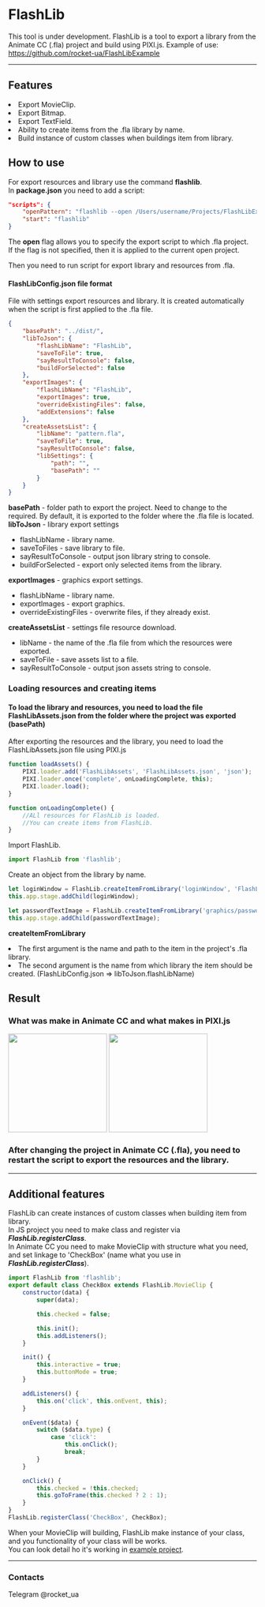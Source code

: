 # FlashLib
This tool is under development.
FlashLib is a tool to export a library from the Animate CC (.fla) project and build using PIXI.js.
Example of use: https://github.com/rocket-ua/FlashLibExample
___
## Features
<li> Export MovieClip.
<li> Export Bitmap.
<li> Export TextField.
<li> Ability to create items from the .fla library by name.
<li> Build instance of custom classes when buildings item from library.

## How to use
For export resources and library use the command **flashlib**.  
In **package.json** you need to add a script:
```json
"scripts": {
    "openPattern": "flashlib --open /Users/username/Projects/FlashLibExample/assets/pattern.fla",
    "start": "flashlib"
}
```
The **open** flag allows you to specify the export script to which .fla project.  
If the flag is not specified, then it is applied to the current open project.

Then you need to run script for export library and resources from .fla.

#### FlashLibConfig.json file format
File with settings export resources and library.
It is created automatically when the script is first applied to the .fla file.
```json
{
    "basePath": "../dist/",
    "libToJson": {
        "flashLibName": "FlashLib",
        "saveToFile": true,
        "sayResultToConsole": false,
        "buildForSelected": false
    },
    "exportImages": {
        "flashLibName": "FlashLib",
        "exportImages": true,
        "overrideExistingFiles": false,
        "addExtensions": false
    },
    "createAssetsList": {
        "libName": "pattern.fla",
        "saveToFile": true,
        "sayResultToConsole": false,
        "libSettings": {
            "path": "",
            "basePath": ""
        }
    }
}
```
**basePath** - folder path to export the project. Need to change to the required. By default, it is exported to the folder where the .fla file is located. 
**libToJson** - library export settings
- flashLibName - library name.
- saveToFiles - save library to file.
- sayResultToConsole - output json library string to console.
- buildForSelected - export only selected items from the library.
  
**exportImages** - graphics export settings.
- flashLibName - library name.
- exportImages - export graphics.
- overrideExistingFiles - overwrite files, if they already exist.
  
**createAssetsList** - settings file resource download.
- libName - the name of the .fla file from which the resources were exported.
- saveToFile - save assets list to a file.
- sayResultToConsole - output json assets string to console.

### Loading resources and creating items
#### To load the library and resources, you need to load the file FlashLibAssets.json from the folder where the project was exported (basePath)
After exporting the resources and the library, you need to load the FlashLibAssets.json file using PIXI.js
```javascript
function loadAssets() {
    PIXI.loader.add('FlashLibAssets', 'FlashLibAssets.json', 'json');
    PIXI.loader.once('complete', onLoadingComplete, this);
    PIXI.loader.load();
}

function onLoadingComplete() {
    //ALl resources for FlashLib is loaded. 
    //You can create items from FlashLib.
}
```

Import FlashLib.
```javascript
import FlashLib from 'flashlib';
```

Create an object from the library by name.
```javascript
let loginWindow = FlashLib.createItemFromLibrary('loginWindow', 'FlashLib');
this.app.stage.addChild(loginWindow);

let passwordTextImage = FlashLib.createItemFromLibrary('graphics/passwond_text.png', 'FlashLib');
this.app.stage.addChild(passwordTextImage);
```
**createItemFromLibrary**
<li> The first argument is the name and path to the item in the project's .fla library.
<li> The second argument is the name from which library the item should be created. (FlashLibConfig.json => libToJson.flashLibName)

## Result
### What was make in Animate CC and what makes in PIXI.js
<img src="https://images2.imgbox.com/8c/79/OxKyjCMV_o.png" height="200" />
<img src="https://images2.imgbox.com/c4/10/qoUkDy9d_o.png" height="200" />

### After changing the project in Animate CC (.fla), you need to restart the script to export the resources and the library.
___
## Additional features
FlashLib can create instances of custom classes when building item from library.  
In JS project you need to make class and register via ***FlashLib.registerClass***.  
In Animate CC you need to make MovieClip with structure what you need, and set linkage to 'CheckBox' (name what you use in ***FlashLib.registerClass***).  
```javascript
import FlashLib from 'flashlib';
export default class CheckBox extends FlashLib.MovieClip {
    constructor(data) {
        super(data);

        this.checked = false;

        this.init();
        this.addListeners();
    }

    init() {
        this.interactive = true;
        this.buttonMode = true;
    }

    addListeners() {
        this.on('click', this.onEvent, this);
    }

    onEvent($data) {
        switch ($data.type) {
            case 'click':
                this.onClick();
                break;
        }
    }

    onClick() {
        this.checked = !this.checked;
        this.goToFrame(this.checked ? 2 : 1);
    }
}
FlashLib.registerClass('CheckBox', CheckBox);
```  
When your MovieClip will building, FlashLib make instance of your class, and you functionality of your class will be works.  
You can look detail ho it's working in [example project](https://github.com/rocket-ua/FlashLibExample).

___
### Contacts
Telegram @rocket_ua
